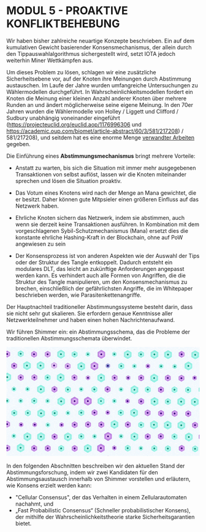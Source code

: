 # MODUL 5  - PROAKTIVE KONFLIKTBEHEBUNG

Wir haben bisher zahlreiche neuartige Konzepte beschrieben. Ein auf dem kumulativen Gewicht basierender Konsensmechanismus, der allein durch den Tippauswahlalgorithmus sichergestellt wird, setzt IOTA jedoch weiterhin Miner Wettkämpfen aus.

Um dieses Problem zu lösen, schlagen wir eine zusätzliche Sicherheitsebene vor, auf der Knoten ihre Meinungen durch Abstimmung austauschen. Im Laufe der Jahre wurden umfangreiche Untersuchungen zu Wählermodellen durchgeführt. In Wahrscheinlichkeitsmodellen fordert ein Knoten die Meinung einer kleinen Anzahl anderer Knoten über mehrere Runden an und ändert möglicherweise seine eigene Meinung. In den 70er Jahren wurden die Wählermodelle von Holley / Liggett und Clifford / Sudbury unabhängig voneinander eingeführt (https://projecteuclid.org/euclid.aop/1176996306 und https://academic.oup.com/biomet/article-abstract/60/3/581/217208) / 581/217208), und seitdem hat es eine enorme Menge [verwandter Arbeiten](https://scholar.google.com/scholar?client=ubuntu&channel=fs&oe=utf-8&um=1&ie=UTF-8&lr&cites=196403151939999542) gegeben.

Die Einführung eines **Abstimmungsmechanismus** bringt mehrere Vorteile:

- Anstatt zu warten, bis sich die Situation mit immer mehr ausgegebenen Transaktionen von selbst auflöst, lassen wir die Knoten miteinander sprechen und lösen die Situation proaktiv.

- Das Votum eines Knotens wird nach der Menge an Mana gewichtet, die er besitzt. Daher können gute Mitpsieler einen größeren Einfluss auf das Netzwerk haben.

- Ehrliche Knoten sichern das Netzwerk, indem sie abstimmen, auch wenn sie derzeit keine Transaktionen ausführen. In Kombination mit dem vorgeschlagenen Sybil-Schutzmechanismus (Mana) ersetzt dies die konstante ehrliche Hashing-Kraft in der Blockchain, ohne auf PoW angewiesen zu sein

- Der Konsensprozess ist von anderen Aspekten wie der Auswahl der Tips oder der Struktur des Tangle entkoppelt. Dadurch entsteht ein modulares DLT, das leicht an zukünftige Anforderungen angepasst werden kann. Es verhindert auch alle Formen von Angriffen, die die Struktur des Tangle manipulieren, um den Konsensmechanismus zu brechen, einschließlich der gefährlichsten Angriffe, die im Whitepaper beschrieben werden, wie Parasitenkettenangriffe.

Der Hauptnachteil traditioneller Abstimmungssysteme besteht darin, dass sie nicht sehr gut skalieren. Sie erfordern genaue Kenntnisse aller Netzwerkteilnehmer und haben einen hohen Nachrichtenaufwand.

Wir führen Shimmer ein: ein Abstimmungsschema, das die Probleme der traditionellen Abstimmungsschemata überwindet.

![04_5_shimmer](assets/04_5_shimmer.gif)

In den folgenden Abschnitten beschreiben wir den aktuellen Stand der Abstimmungsforschung, indem wir zwei Kandidaten für den Abstimmungsaustausch innerhalb von Shimmer vorstellen und erläutern, wie Konsens erzielt werden kann:

- "Cellular Consensus", der das Verhalten in einem Zellularautomaten nachahmt, und
- „Fast Probabilistic Consensus“ (Schneller probabilistischer Konsens), der mithilfe der Wahrscheinlichkeitstheorie starke Sicherheitsgarantien bietet.